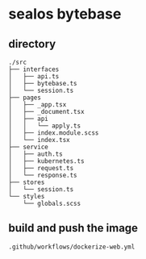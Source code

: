 # sealos bytebase

## directory

```
./src
├── interfaces
│   ├── api.ts
│   ├── bytebase.ts
│   └── session.ts
├── pages
│   ├── _app.tsx
│   ├── _document.tsx
│   ├── api
│   │   └── apply.ts
│   ├── index.module.scss
│   └── index.tsx
├── service
│   ├── auth.ts
│   ├── kubernetes.ts
│   ├── request.ts
│   └── response.ts
├── stores
│   └── session.ts
└── styles
    └── globals.scss
```

## build and push the image

```
.github/workflows/dockerize-web.yml
```
